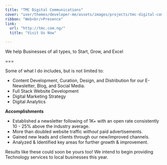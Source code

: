 ```yaml
---
title: "TMC Digital Communications"
cover: "user/themes/developer-me/assets/images/projects/tmc-digital-communications.jpeg"
ribbon: "Web<br/>Presence"
link:
  url: "http://tmc.com.ng/"
  title: "Visit Us Now"

---
```


We help Businesses of all types, to Start, Grow, and Excel

===

Some of what I do includes, but is not limited to:

* Content Development, Curation, Design, and Distribution for our E-Newsletter, Blog, and Social Media.
* Full Stack Website Development
* Digital Marketing Strategy
* Digital Analytics

**Accomplishments**

* Established a newsletter following of 1K+ with an open rate consistently 10 - 25% above the industry average.
* More than doubled website traffic *without* paid advertisements.
* Gained new leads and clients through our new/improved channels.
* Analyzed &amp; Identified key areas for further growth &amp; improvement.

Results like these could soon be yours too! We intend to begin providing Technology services to local businesses this year.
